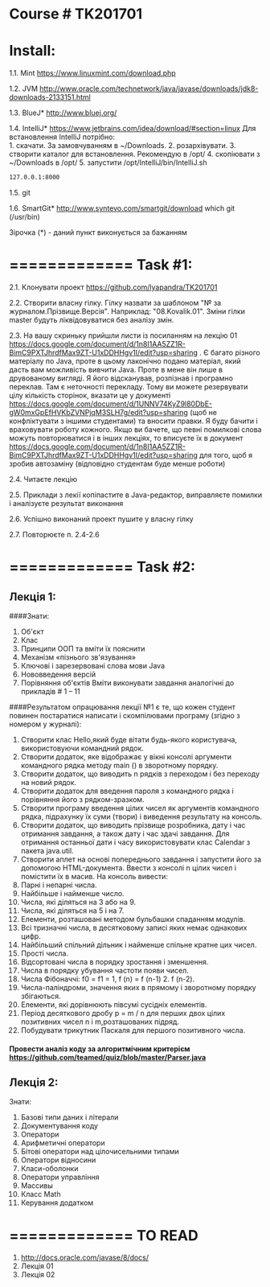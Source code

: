 Course # TK201701
===========
Install:
===========
1.1. Mint
    https://www.linuxmint.com/download.php
    
1.2. JVM
    http://www.oracle.com/technetwork/java/javase/downloads/jdk8-downloads-2133151.html
    
1.3. BlueJ*
    http://www.bluej.org/
    
1.4. IntelliJ*
    https://www.jetbrains.com/idea/download/#section=linux Для встановлення IntelliJ потрібно:  
        1. скачати. За замовчуванням в ~/Downloads.
        2. розархівувати.
        3. створити каталог для встановлення. Рекомендую в /opt/
        4. cкопіювати з ~/Downloads в /opt/
        5. запустити /opt/IntelliJ/bin/IntelliJ.sh

```sh
127.0.0.1:8000
```
    
1.5. git

1.6. SmartGit* 
    http://www.syntevo.com/smartgit/download
    which git (/usr/bin)

Зірочка (*) - даний пункт виконується за бажанням

=============
Task #1:
=============
2.1. Клонувати проект https://github.com/lyapandra/TK201701

2.2. Створити власну гілку. Гілку назвати за шаблоном "№ за журналом.Прізвище.Версія". Наприклад: "08.Kovalik.01". Зміни гілки master будуть ліквідовуватися без аналізу змін.

2.3. На вашу скриньку прийшли листи із посиланням на лекцію 01 https://docs.google.com/document/d/1n8I1AA5ZZ1R-BimC9PXTJhrdfMax9ZT-U1xDDHHgv1I/edit?usp=sharing .
Є багато різного матеріалу по Java, проте в цьому лаконічно подано матеріал, який дасть вам можливість вивчити Java. Проте в мене він лише в друвованому вигляді. Я його відсканував, розпізнав і програмно переклав. Там є неточності перекладу. Тому ви можете резервувати цілу кількість сторінок, вказати це у документі https://docs.google.com/document/d/1UNNV74KyZ9l80DbE-gW0mxGpEfHVKbZVNPjqM3SLH7g/edit?usp=sharing (щоб не конфліктувати з іншими студентами) та вносити правки. Я буду бачити і враховувати роботу кожного. Якщо ви бачете, що певні помилкові слова можуть повторюватися і в інших лекціях, то вписуєте їх в документ https://docs.google.com/document/d/1n8I1AA5ZZ1R-BimC9PXTJhrdfMax9ZT-U1xDDHHgv1I/edit?usp=sharing для того, щоб я зробив автозаміну (відповідно студентам буде менше роботи)

2.4. Читаєте лекцію

2.5. Приклади з лекії копіпастите в Java-редактор, виправляєте помилки і аналізуєте результат виконання

2.6. Успішно виконаний проект пушите у власну гілку

2.7. Повторюєте п. 2.4-2.6

=============
Task #2:
=============
## Лекція 1:
####Знати:
1.	Об'єкт
2.	Клас
3.	Принципи ООП та вміти їх пояснити
4.	Механізм «пізнього зв'язування»
5.	Ключові і зарезервовані слова мови Java
6.	Нововведення версій
7.	Порівняння об'єктів
Вміти виконувати завдання аналогічні до прикладів # 1 – 11

####Результатом опрацювання лекції №1 є те, що кожен студент повинен постаратися написати і скомпілювами програму (згідно з номером у журналі):
  1.  Створити клас Hello,який буде вітати будь-якого користувача, використовуючи командний рядок.
  2.  Створити додаток, яке відображає у вікні консолі аргументи командного рядка методу main () в зворотному порядку.
  2.  Створити додаток, що виводить n рядків з переходом і без переходу на новий рядок.
  2.  Створити додаток для введення пароля з командного рядка і порівняння його з рядком-зразком.
  2.  Створити програму введення цілих чисел як аргументів командного рядка, підрахунку їх суми (твори) і виведення результату на консоль.
  2.  Створити додаток, що виводить прізвище розробника, дату і час отримання завдання, а також дату і час здачі завдання. Для отримання останньої дати і часу використовувати клас Calendar з пакета java.util.
  2.  Створити аплет на основі попереднього завдання і запустити його за допомогою HTML-документа.
Ввести з консолі n цілих чисел і помістити їх в масив. На консоль вивести:
  2.  Парні і непарні числа.
  2.  Найбільше і найменше число.
  2.  Числа, які діляться на 3 або на 9.
  2.  Числа, які діляться на 5 і на 7.
  2.  Елементи, розташовані методом бульбашки спаданням модулів.
  2.  Всі тризначні числа, в десятковому записі яких немає однакових цифр.
  2.  Найбільший спільний дільник і найменше спільне кратне цих чисел.
  2.  Прості числа.
  2.  Відсортовані числа в порядку зростання і зменшення.
  2.  Числа в порядку убування частоти появи чисел.
  2.  Числа Фібоначчі: f0 = f1 = 1, f (n) = f (n-1)  2.  f (n-2).
  2.  Числа-паліндроми, значення яких в прямому і зворотному порядку збігаються.
  2.  Елементи, які дорівнюють півсумі сусідніх елементів.
  2.  Період десяткового дробу p = m / n для перших двох цілих позитивних чисел n і m,розташованих підряд.
  2.  Побудувати трикутник Паскаля для першого позитивного числа. 

#### Провести аналіз коду за алгоритмічним критерієм https://github.com/teamed/quiz/blob/master/Parser.java

## Лекція 2:
Знати:
1.	Базові типи даних і літерали
2.	Документування коду
3.	Оператори
4.	Арифметичні оператори
5.	Бітові оператори над цілочисельними типами
6.	Оператори відносини
7.	Класи-оболонки
8.	Оператори управління
9.	Массивы
10.	Класс Math
11.	Керування додатком

=============
TO READ
=============
1. http://docs.oracle.com/javase/8/docs/
2. Лекція 01
3. Лекція 02
